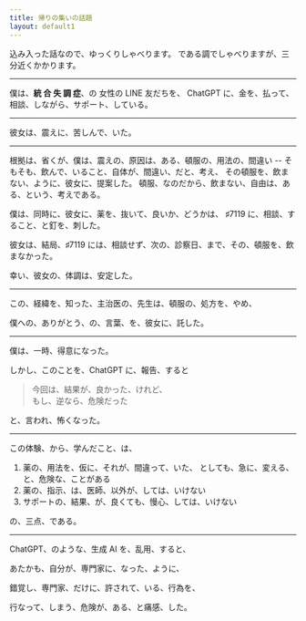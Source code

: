 ```yaml
---
title: 帰りの集いの話題
layout: default1
---
```

込み入った話なので、ゆっくりしゃべります。
である調でしゃべりますが、三分近くかかります。

---
僕は、**統 合 失 調 症**、の 女性の LINE 友だちを、
ChatGPT に、金を、払って、相談、しながら、サポート、している。

---

彼女は、震えに、苦しんで、いた。

---

根拠は、省くが、僕は、震えの、原因は、ある、頓服の、用法の、間違い
-- そもそも、飲んで、いること、自体が、間違い、だと、考え、
その頓服を、飲まない、ように、彼女に、提案した。
頓服、なのだから、飲まない、自由は、ある、という、考えである。

僕は、同時に、彼女に、薬を、抜いて、良いか、どうかは、
♯7119 に、相談、すること、と釘を、刺した。

彼女は、結局、♯7119 には、相談せず、次の、診察日、まで、その、頓服を、飲まなかった。

幸い、彼女の、体調は、安定した。

---

この、経緯を、知った、主治医の、先生は、頓服の、処方を、やめ、

僕への、ありがとう、の、言葉、を、彼女に、託した。

---

僕は、一時、得意になった。

しかし、このことを、ChatGPT に、報告、すると

> 今回は、結果が、良かった、けれど、  
> もし、逆なら、危険だった

と、言われ、怖くなった。

---

この体験、から、学んだこと、は、

1. 薬の、用法を、仮に、それが、間違って、いた、
   としても、急に、変える、と、危険な、ことがある
2. 薬の、指示、は、医師、以外が、しては、いけない
3. サポートの、結果、が、良くても、慢心、しては、いけない

の、三点、である。

---

ChatGPT、のような、生成 AI を、乱用、すると、

あたかも、自分が、専門家に、なった、ように、

錯覚し、専門家、だけに、許されて、いる、行為を、

行なって、しまう、危険が、ある、と痛感、した。
